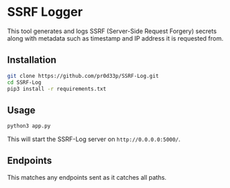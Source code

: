 # SSRF Logger

This tool generates and logs SSRF (Server-Side Request Forgery) secrets along with metadata such as timestamp and IP address it is requested from. 

## Installation

```bash
git clone https://github.com/pr0d33p/SSRF-Log.git
cd SSRF-Log
pip3 install -r requirements.txt
```

## Usage

```bash
python3 app.py
```

This will start the SSRF-Log server on `http://0.0.0.0:5000/`.

## Endpoints
This matches any endpoints sent as it catches all paths.